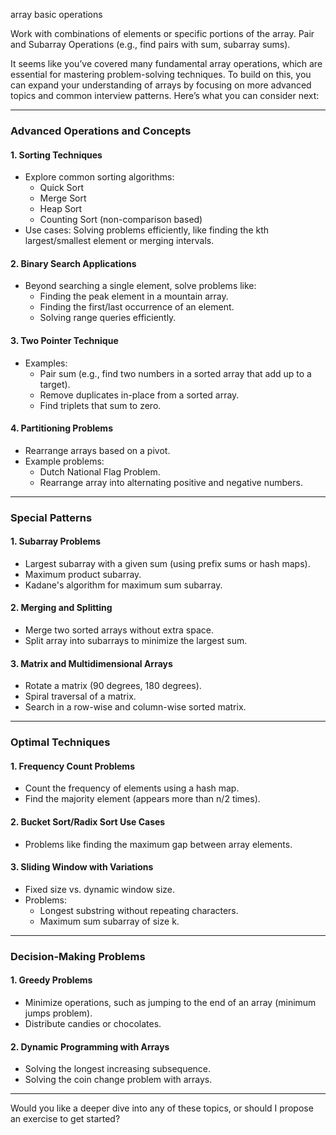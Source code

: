 array basic operations


Work with combinations of elements or specific portions of the array.
Pair and Subarray Operations (e.g., find pairs with sum, subarray sums).

It seems like you’ve covered many fundamental array operations, which are essential for mastering problem-solving techniques. To build on this, you can expand your understanding of arrays by focusing on more advanced topics and common interview patterns. Here’s what you can consider next:

---

### **Advanced Operations and Concepts**

#### 1. **Sorting Techniques**
   - Explore common sorting algorithms: 
     - Quick Sort
     - Merge Sort
     - Heap Sort
     - Counting Sort (non-comparison based)
   - Use cases: Solving problems efficiently, like finding the kth largest/smallest element or merging intervals.

#### 2. **Binary Search Applications**
   - Beyond searching a single element, solve problems like:
     - Finding the peak element in a mountain array.
     - Finding the first/last occurrence of an element.
     - Solving range queries efficiently.

#### 3. **Two Pointer Technique**
   - Examples:
     - Pair sum (e.g., find two numbers in a sorted array that add up to a target).
     - Remove duplicates in-place from a sorted array.
     - Find triplets that sum to zero.

#### 4. **Partitioning Problems**
   - Rearrange arrays based on a pivot.
   - Example problems:
     - Dutch National Flag Problem.
     - Rearrange array into alternating positive and negative numbers.

---

### **Special Patterns**

#### 1. **Subarray Problems**
   - Largest subarray with a given sum (using prefix sums or hash maps).
   - Maximum product subarray.
   - Kadane's algorithm for maximum sum subarray.

#### 2. **Merging and Splitting**
   - Merge two sorted arrays without extra space.
   - Split array into subarrays to minimize the largest sum.

#### 3. **Matrix and Multidimensional Arrays**
   - Rotate a matrix (90 degrees, 180 degrees).
   - Spiral traversal of a matrix.
   - Search in a row-wise and column-wise sorted matrix.

---

### **Optimal Techniques**

#### 1. **Frequency Count Problems**
   - Count the frequency of elements using a hash map.
   - Find the majority element (appears more than n/2 times).

#### 2. **Bucket Sort/Radix Sort Use Cases**
   - Problems like finding the maximum gap between array elements.

#### 3. **Sliding Window with Variations**
   - Fixed size vs. dynamic window size.
   - Problems:
     - Longest substring without repeating characters.
     - Maximum sum subarray of size k.

---

### **Decision-Making Problems**

#### 1. **Greedy Problems**
   - Minimize operations, such as jumping to the end of an array (minimum jumps problem).
   - Distribute candies or chocolates.

#### 2. **Dynamic Programming with Arrays**
   - Solving the longest increasing subsequence.
   - Solving the coin change problem with arrays.

---

Would you like a deeper dive into any of these topics, or should I propose an exercise to get started?